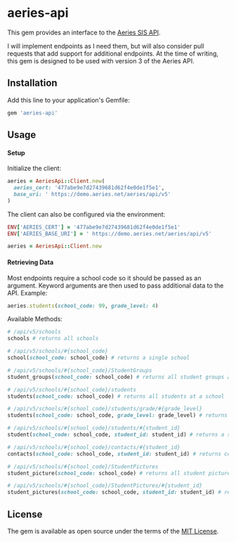 aeries-api
==========

This gem provides an interface to the [Aeries SIS API](https://support.aeries.com/support/solutions/articles/14000077926-aeries-api-full-documentation).

I will implement endpoints as I need them, but will also consider pull requests that add support for additional endpoints. At the time of writing, this gem is designed to be used with version 3 of the Aeries API.

Installation
------------

Add this line to your application's Gemfile:

```ruby
gem 'aeries-api'
```

Usage
-----

#### Setup

Initialize the client:

```ruby
aeries = AeriesApi::Client.new(
  aeries_cert: '477abe9e7d27439681d62f4e0de1f5e1',
  base_uri: ' https://demo.aeries.net/aeries/api/v5'
)
```

The client can also be configured via the environment:

```ruby
ENV['AERIES_CERT'] = '477abe9e7d27439681d62f4e0de1f5e1'
ENV['AERIES_BASE_URI'] = ' https://demo.aeries.net/aeries/api/v5'

aeries = AeriesApi::Client.new
```

#### Retrieving Data

Most endpoints require a school code so it should be passed as an argument. Keyword arguments are then used to pass additional data to the API. Example:

```ruby
aeries.students(school_code: 99, grade_level: 4)
```

Available Methods:

```ruby
# /api/v5/schools
schools # returns all schools

# /api/v5/schools/#{school_code}
school(school_code: school_code) # returns a single school

# /api/v5/schools/#{school_code}/StudentGroups
student_groups(school_code: school_code) # returns all student groups at a school

# /api/v5/schools/#{school_code}/students
students(school_code: school_code) # returns all students at a school

# /api/v5/schools/#{school_code}/students/grade/#{grade_level}
students(school_code: school_code, grade_level: grade_level) # returns students in a specific grade level

# /api/v5/schools/#{school_code}/students/#{student_id}
student(school_code: school_code, student_id: student_id) # returns a single student

# /api/v5/schools/#{school_code}/contacts/#{student_id}
contacts(school_code: school_code, student_id: student_id) # returns contacts for a student

# /api/v5/schools/#{school_code}/StudentPictures
student_picture(school_code: school_code) # returns all student pictures at a school

# /api/v5/schools/#{school_code}/StudentPictures/#{student_id}
student_pictures(school_code: school_code, student_id: student_id) # returns a single student's picture
```

License
-------

The gem is available as open source under the terms of the [MIT License](https://opensource.org/licenses/MIT).
